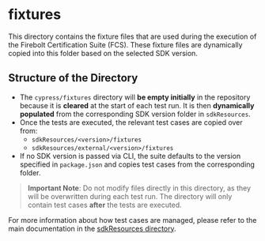# fixtures

This directory contains the fixture files that are used during the execution of the Firebolt Certification Suite (FCS). These fixture files are dynamically copied into this folder based on the selected SDK version.

## Structure of the Directory

- The `cypress/fixtures` directory will **be empty initially** in the repository because it is **cleared** at the start of each test run. It is then **dynamically populated** from the corresponding SDK version folder in `sdkResources`.
- Once the tests are executed, the relevant test cases are copied over from:
  - `sdkResources/<version>/fixtures`
  - `sdkResources/external/<version>/fixtures`
- If no SDK version is passed via CLI, the suite defaults to the version specified in `package.json` and copies test cases from the corresponding folder.

> **Important Note**: Do not modify files directly in this directory, as they will be overwritten during each test run. The directory will only contain test cases **after** the tests are executed.

For more information about how test cases are managed, please refer to the main documentation in the [sdkResources directory](../../sdkResources/README.md).
